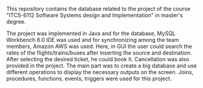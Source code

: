 This repository contains the database related to the project of the course "ITCS-6112 Software Systems design and Implementation" in master's degree. 

The project was implemented in Java and for the database, MySQL Workbench 8.0 IDE was used and for synchronizing among the team members, Amazon AWS was used. 
Here, in GUI the user could search the rates of the flights/trains/buses after inserting the source and destination. After selecting the desired ticket, he could book it. Cancellation was also provided in the project. The main part was to create a big database and use different operations to display the necessary outputs on the screen. Joins, procedures, functions, events, triggers were used for this project.
